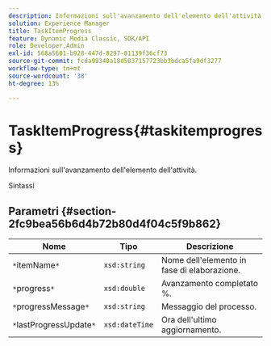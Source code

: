 ```yaml
---
description: Informazioni sull'avanzamento dell'elemento dell'attività.
solution: Experience Manager
title: TaskItemProgress
feature: Dynamic Media Classic, SDK/API
role: Developer,Admin
exl-id: 568a5601-b928-447d-8297-01139f36cf73
source-git-commit: fcda99340a18d5037157723bb3bdca5fa9df3277
workflow-type: tm+mt
source-wordcount: '38'
ht-degree: 13%

---
```


# TaskItemProgress{#taskitemprogress}

Informazioni sull&#39;avanzamento dell&#39;elemento dell&#39;attività.

Sintassi

## Parametri {#section-2fc9bea56b6d4b72b80d4f04c5f9b862}

| Nome | Tipo | Descrizione |
|---|---|---|
| `*`itemName`*` | `xsd:string` | Nome dell&#39;elemento in fase di elaborazione. |
| `*`progress`*` | `xsd:double` | Avanzamento completato %. |
| `*`progressMessage`*` | `xsd:string` | Messaggio del processo. |
| `*`lastProgressUpdate`*` | `xsd:dateTime` | Ora dell&#39;ultimo aggiornamento. |
